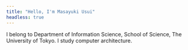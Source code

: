 ```yaml
---
title: "Hello, I'm Masayuki Usui"
headless: true
---
```


I belong to Department of Information Science, School of Science, The University of Tokyo. I study computer architecture.
